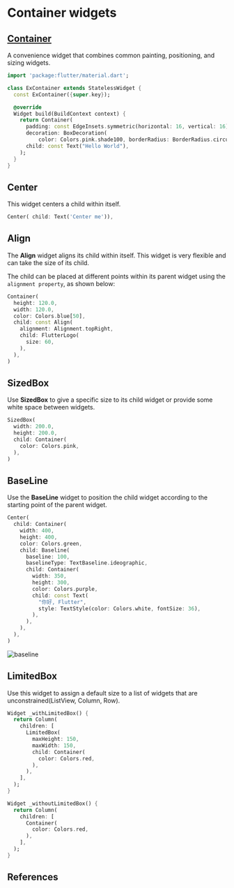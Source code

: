 

# Container widgets

## [Container](https://api.flutter.dev/flutter/widgets/Container-class.html)

A convenience widget that combines common painting, positioning, and sizing widgets.

```dart
import 'package:flutter/material.dart';

class ExContainer extends StatelessWidget {
  const ExContainer({super.key});

  @override
  Widget build(BuildContext context) {
    return Container(
      padding: const EdgeInsets.symmetric(horizontal: 16, vertical: 16),
      decoration: BoxDecoration(
          color: Colors.pink.shade100, borderRadius: BorderRadius.circular(12)),
      child: const Text("Hello World"),
    );
  }
}
```

## Center

This widget centers a child within itself.

```dart
Center( child: Text('Center me')),
```

## Align

The **Align** widget aligns its child within itself. This widget is very flexible and can take the size of its child.

The child can be placed at different points within its parent widget using the `alignment property`, as shown below:

```dart
Container(
  height: 120.0,
  width: 120.0,
  color: Colors.blue[50],
  child: const Align(
    alignment: Alignment.topRight,
    child: FlutterLogo(
      size: 60,
    ),
  ),
)
```

## SizedBox

Use **SizedBox** to give a specific size to its child widget or provide some white space between widgets.

```dart
SizedBox(
  width: 200.0,
  height: 200.0,
  child: Container(
    color: Colors.pink,
  ),
)
```

## BaseLine

Use the **BaseLine** widget to position the child widget according to the starting point of the parent widget.

```dart
Center(
  child: Container(
    width: 400,
    height: 400,
    color: Colors.green,
    child: Baseline(
      baseline: 100,
      baselineType: TextBaseline.ideographic,
      child: Container(
        width: 350,
        height: 300,
        color: Colors.purple,
        child: const Text(
          "你好, Flutter",
          style: TextStyle(color: Colors.white, fontSize: 36),
        ),
      ),
    ),
  ),
)
```



![baseline](https://upload.wikimedia.org/wikipedia/commons/3/39/Typography_Line_Terms.svg)

## LimitedBox

Use this widget to assign a default size to a list of widgets that are unconstrained(ListView, Column, Row). 

```dart
Widget _withLimitedBox() {
  return Column(
    children: [
      LimitedBox(
        maxHeight: 150,
        maxWidth: 150,
        child: Container(
          color: Colors.red,
        ),
      ),
    ],
  );
}

Widget _withoutLimitedBox() {
  return Column(
    children: [
      Container(
        color: Colors.red,
      ),
    ],
  );
}
```

## References

